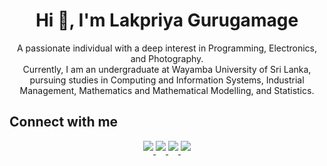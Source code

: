 <h1 align="center">Hi 👋, I'm Lakpriya Gurugamage</h1>
<p align="center">A passionate individual with a deep interest in Programming, Electronics, and Photography.</br>
Currently, I am an undergraduate at Wayamba University of Sri Lanka, pursuing studies in Computing and Information Systems, Industrial Management, Mathematics and Mathematical Modelling, and Statistics.</p>

## Connect with me
<div align="center">
<a href="https://www.facebook.com/lakpriyaguru/" target="_blank">
<img src="https://img.shields.io/badge/Facebook-1877F2?style=for-the-badge&logo=facebook&logoColor=white" style="margin-bottom: 5px;"/>
</a>
<a href="https://www.instagram.com/lakpriyaguru/" target="_blank">
<img src="https://img.shields.io/badge/Instagram-E4405F?style=for-the-badge&logo=instagram&logoColor=white" style="margin-bottom: 5px;"/>
</a>
<a href="https://twitter.com/lakpriya_guru" target="_blank">
<img src="https://img.shields.io/badge/Twitter-1DA1F2?style=for-the-badge&logo=twitter&logoColor=white" style="margin-bottom: 5px;"/>
</a>
<a href="https://www.linkedin.com/in/lakpriyaguru/" target="_blank">
<img src="https://img.shields.io/badge/LinkedIn-0077B5?style=for-the-badge&logo=linkedin&logoColor=white" style="margin-bottom: 5px;"/>
</a>




  
</div>
